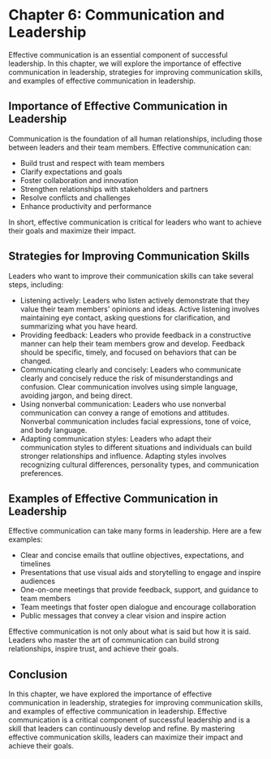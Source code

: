 Chapter 6: Communication and Leadership
=======================================

Effective communication is an essential component of successful leadership. In this chapter, we will explore the importance of effective communication in leadership, strategies for improving communication skills, and examples of effective communication in leadership.

Importance of Effective Communication in Leadership
---------------------------------------------------

Communication is the foundation of all human relationships, including those between leaders and their team members. Effective communication can:

* Build trust and respect with team members
* Clarify expectations and goals
* Foster collaboration and innovation
* Strengthen relationships with stakeholders and partners
* Resolve conflicts and challenges
* Enhance productivity and performance

In short, effective communication is critical for leaders who want to achieve their goals and maximize their impact.

Strategies for Improving Communication Skills
---------------------------------------------

Leaders who want to improve their communication skills can take several steps, including:

* Listening actively: Leaders who listen actively demonstrate that they value their team members' opinions and ideas. Active listening involves maintaining eye contact, asking questions for clarification, and summarizing what you have heard.
* Providing feedback: Leaders who provide feedback in a constructive manner can help their team members grow and develop. Feedback should be specific, timely, and focused on behaviors that can be changed.
* Communicating clearly and concisely: Leaders who communicate clearly and concisely reduce the risk of misunderstandings and confusion. Clear communication involves using simple language, avoiding jargon, and being direct.
* Using nonverbal communication: Leaders who use nonverbal communication can convey a range of emotions and attitudes. Nonverbal communication includes facial expressions, tone of voice, and body language.
* Adapting communication styles: Leaders who adapt their communication styles to different situations and individuals can build stronger relationships and influence. Adapting styles involves recognizing cultural differences, personality types, and communication preferences.

Examples of Effective Communication in Leadership
-------------------------------------------------

Effective communication can take many forms in leadership. Here are a few examples:

* Clear and concise emails that outline objectives, expectations, and timelines
* Presentations that use visual aids and storytelling to engage and inspire audiences
* One-on-one meetings that provide feedback, support, and guidance to team members
* Team meetings that foster open dialogue and encourage collaboration
* Public messages that convey a clear vision and inspire action

Effective communication is not only about what is said but how it is said. Leaders who master the art of communication can build strong relationships, inspire trust, and achieve their goals.

Conclusion
----------

In this chapter, we have explored the importance of effective communication in leadership, strategies for improving communication skills, and examples of effective communication in leadership. Effective communication is a critical component of successful leadership and is a skill that leaders can continuously develop and refine. By mastering effective communication skills, leaders can maximize their impact and achieve their goals.
